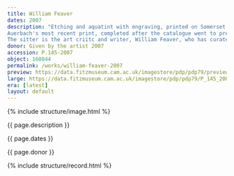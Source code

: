 ```yaml
---
title: William Feaver
dates: 2007
description: "Etching and aquatint with engraving, printed on Somerset white paper, artist's proof outside the published edition of 35.
Auerbach's most recent print, completed after the catalogue went to press in February 2007. It is conceived on the same scale and prepared in the same way as Auerbach's two previous prints (P.9-2006 and P.1-2007)
The sitter is the art criitc and writer, William Feaver, who has curated exhibitions of work by Auerbach and his close friend Lucian Freud."
donor: Given by the artist 2007
accession: P.145-2007
object: 160844
permalink: /works/william-feaver-2007
preview: https://data.fitzmuseum.cam.ac.uk/imagestore/pdp/pdp79/preview_P_145_2007_1_201411_kly25_dc2.jpg
large: https://data.fitzmuseum.cam.ac.uk/imagestore/pdp/pdp79/P_145_2007_1_201411_kly25_dc2.jpg
era: [latest]
layout: default
---
```

{% include structure/image.html %}

{{ page.description }}

{{ page.dates }}

{{ page.donor }}

{% include structure/record.html %}
